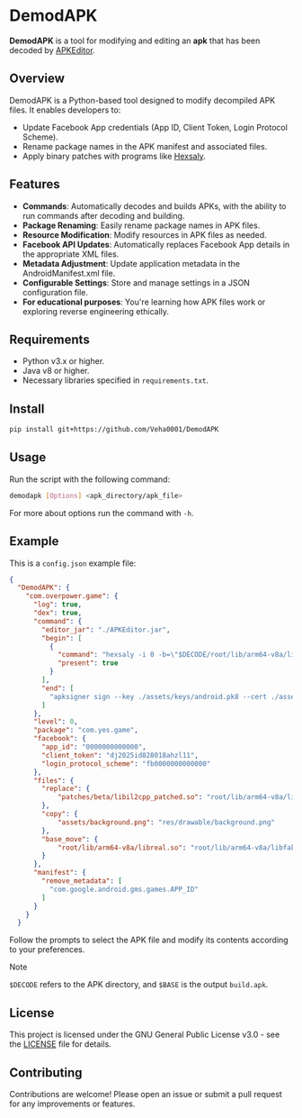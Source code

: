 # DemodAPK

**DemodAPK** is a tool for modifying and editing an **apk** that has been decoded by [APKEditor](https://github.com/REAndroid/APKEditor).

## Overview

DemodAPK is a Python-based tool designed to modify decompiled APK files. It enables developers to:

- Update Facebook App credentials (App ID, Client Token, Login Protocol Scheme).
- Rename package names in the APK manifest and associated files.
- Apply binary patches with programs like [Hexsaly](https://github.com/Veha0001/Hexsaly).

## Features

- **Commands**: Automatically decodes and builds APKs, with the ability to run commands after decoding and building.
- **Package Renaming**: Easily rename package names in APK files.
- **Resource Modification**: Modify resources in APK files as needed.
- **Facebook API Updates**: Automatically replaces Facebook App details in the appropriate XML files.
- **Metadata Adjustment**: Update application metadata in the AndroidManifest.xml file.
- **Configurable Settings**: Store and manage settings in a JSON configuration file.
- **For educational purposes**: You're learning how APK files work or exploring reverse engineering ethically.

## Requirements

- Python v3.x or higher.
- Java v8 or higher.
- Necessary libraries specified in `requirements.txt`.

## Install

```sh
pip install git+https://github.com/Veha0001/DemodAPK
```

## Usage

Run the script with the following command:

```bash
demodapk [Options] <apk_directory/apk_file> 
```

For more about options run the command with `-h`.

## Example

This is a `config.json` example file:

```json
{
  "DemodAPK": {
    "com.overpower.game": {
      "log": true,
      "dex": true,
      "command": {
        "editor_jar": "./APKEditor.jar",
        "begin": [
          { 
            "command": "hexsaly -i 0 -b=\"$DECODE/root/lib/arm64-v8a/libil2cpp.so;$DECODE/root/lib/arm64-v8a/libil2cpp.so\"",
            "present": true
          }
        ],
        "end": [
          "apksigner sign --key ./assets/keys/android.pk8 --cert ./assets/keys/android.x509.pem $BASE"
        ]
      },
      "level": 0,
      "package": "com.yes.game",
      "facebook": {
        "app_id": "0000000000000",
        "client_token": "dj2025id828018ahzl11",
        "login_protocol_scheme": "fb0000000000000"
      },
      "files": {
        "replace": {
            "patches/beta/libil2cpp_patched.so": "root/lib/arm64-v8a/libil2cpp.so"
        },
        "copy": {
            "assets/background.png": "res/drawable/background.png"
        },
        "base_move": {
            "root/lib/arm64-v8a/libreal.so": "root/lib/arm64-v8a/libfake.so"
        }
      },
      "manifest": {
        "remove_metadata": [
          "com.google.android.gms.games.APP_ID"
        ]
      }
    }
  }
```

Follow the prompts to select the APK file and modify its contents according to your preferences.
> [!NOTE]  
> `$DECODE` refers to the APK directory, and `$BASE` is the output `build.apk`.

## License

This project is licensed under the GNU General Public License v3.0 - see the [LICENSE](LICENSE) file for details.

## Contributing

Contributions are welcome! Please open an issue or submit a pull request for any improvements or features.

<!--
## Acknowledgements

- Thanks to all contributors and open-source projects that made this tool possible.
-->
